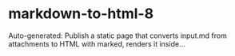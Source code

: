 # markdown-to-html-8
Auto-generated: Publish a static page that converts input.md from attachments to HTML with marked, renders it inside...
